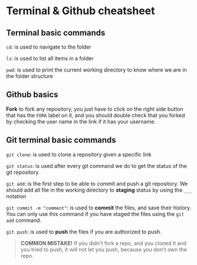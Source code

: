 # Terminal & Github cheatsheet

## Terminal basic commands

`cd`: is used to navigate to the folder

`ls`: is used to list all items in a folder

`pwd`: is used to print the current working directory to know where we are in the folder structure

## Github basics

**Fork**
to fork any repository, you just have to click on the right side button that has the `FORK` label on it, and you should double check that you forked by checking the user name in the link if it has your username.

## Git terminal basic commands

`git clone`: is used to clone a repository given a specific link

`git status`: is used after every git command we do to get the status of the git repository

`git add`: is the first step to be able to commit and push a git repository. We should add all file in the working directory to **staging** status by using the `___` notation

`git commit -m "comment"`: is used to **commit** the files, and save their history. You can only use this command if you have staged the files using the `git add` command.

`git push`: is used to **push** the files if you are authorized to push.

> **COMMON MISTAKE!**
> If you didn't fork a repo, and you cloned it and you tried to push, it will not let you push, because you don't own the repo.
